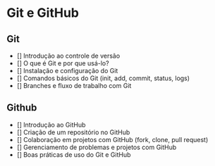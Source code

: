 # Git e GitHub

## Git 

- [] Introdução ao controle de versão
- [] O que é Git e por que usá-lo?
- [] Instalação e configuração do Git
- [] Comandos básicos do Git (init, add, commit, status, logs)
- [] Branches e fluxo de trabalho com Git

## Github

- [] Introdução ao GitHub
- [] Criação de um repositório no GitHub
- [] Colaboração em projetos com GitHub (fork, clone, pull request)
- [] Gerenciamento de problemas e projetos com GitHub
- [] Boas práticas de uso do Git e GitHub
